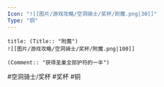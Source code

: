 ```yaml
---
Icon: "![[图片/游戏攻略/空洞骑士/奖杯/附魔.png|30]]"
Type: "铜"
---
```

```ad-common-bronze-trophy
title: (Title:: "附魔")
![[图片/游戏攻略/空洞骑士/奖杯/附魔.png|100]]

(Comment:: "获得圣巢全部护符的一半")
```

#空洞骑士/奖杯 #奖杯 #铜
